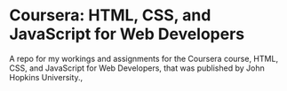 # Coursera: HTML, CSS, and JavaScript for Web Developers

A repo for my workings and assignments for the Coursera course, HTML, CSS, and JavaScript for Web Developers, that was published by John Hopkins University.,

